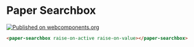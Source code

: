 # Paper Searchbox

[![Published on webcomponents.org](https://img.shields.io/badge/webcomponents.org-published-blue.svg)](https://www.webcomponents.org/element/petja/paper-searchbox)

<!---
```
<custom-element-demo>
  <template>
    <script src="../webcomponentsjs/webcomponents-lite.js"></script>
    <link rel="import" href="paper-searchbox.html">
    <link rel="import" href="../paper-styles/paper-styles.html">
    <link rel="import" href="../iron-icons/iron-icons.html">
    <style>body{background:#212121;color:#FFF;font-family:'Roboto'}</style>
    <next-code-block></next-code-block>
  </template>
</custom-element-demo>
```
-->
```html
<paper-searchbox raise-on-active raise-on-value></paper-searchbox>
```
